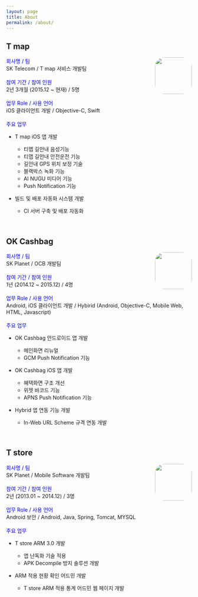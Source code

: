 ```yaml
---
layout: page
title: About
permalink: /about/
---
```


## T map

<a href="https://itunes.apple.com/kr/app/t-map-for-all/id431589174?mt=8">
<img height="100" width="100" style="float: right; border-radius: 25px;" src="https://is3-ssl.mzstatic.com/image/thumb/Purple118/v4/e6/57/65/e6576598-9ef2-2512-e978-424256750454/AppIcon-1x_U007emarketing-0-0-GLES2_U002c0-512MB-sRGB-0-0-0-85-220-0-0-0-9.png/230x0w.jpg"></a>

<div>
<div class="heading">회사명 / 팀</div>
SK Telecom / T map 서비스 개발팀
</div><br>

<div>
<div class="heading">참여 기간 / 참여 인원</div>
2년 3개월 (2015.12 ~ 현재) / 5명
</div><br>

<div>
<div class="heading">업무 Role / 사용 언어</div>
iOS 클라이언트 개발 / Objective-C, Swift
</div><br>

<div>
<div class="heading">주요 업무</div> 

* T map iOS 앱 개발

	* 티맵 길안내 음성기능
	* 티맵 길안내 안전운전 기능
	* 길안내 GPS 위치 보정 기술
	* 블랙박스 녹화 기능
	* AI NUGU 미디어 기능
	* Push Notification 기능

* 빌드 및 배포 자동화 시스템 개발

	* CI 서버 구축 및 배포 자동화 

</div><br>

## OK Cashbag

<a href="https://itunes.apple.com/kr/app/ok-cashbag/id358731598?mt=8"><img height="100" width="100" style="float: right; border-radius: 25px;" src="https://is1-ssl.mzstatic.com/image/thumb/Purple128/v4/fa/d9/fd/fad9fd69-cd25-eb97-493f-4541cea25520/AppIcon-1x_U007emarketing-85-220-5.jpeg/230x0w.jpg"></a>

<div>
<div class="heading">회사명 / 팀</div>
SK Planet / OCB 개발팀
</div><br>

<div>
<div class="heading">참여 기간 / 참여 인원</div>
1년 (2014.12 ~ 2015.12) / 4명
</div><br>

<div>
<div class="heading">업무 Role / 사용 언어</div>
Android, iOS 클라이언트 개발 / Hybirid (Android, Objective-C, Mobile Web, HTML, Javascript)
</div><br>

<div>
<div class="heading">주요 업무</div> 

* OK Cashbag 안드로이드 앱 개발

	* 메인화면 리뉴얼
	* GCM Push Notification 기능

* OK Cashbag iOS 앱 개발

	* 혜택화면 구조 개선
	* 위젯 바코드 기능
	* APNS Push Notification 기능

* Hybrid 앱 연동 기능 개발

	* In-Web URL Scheme 규격 연동 개발


</div><br>

## T store 

<a href="http://m.onestore.co.kr/mobilepoc/etc/armDownloadGuide.omp"><img height="100" width="100" style="float: right; border-radius: 25px;" src="http://m.onestore.co.kr/mobilepoc/mobile40/images/common/ic_512x512_googleplay.png"></a>


<div>
<div class="heading">회사명 / 팀</div>
SK Planet / Mobile Software 개발팀
</div><br>

<div>
<div class="heading">참여 기간 / 참여 인원</div>
2년 (2013.01 ~ 2014.12) / 3명
</div><br>

<div>
<div class="heading">업무 Role / 사용 언어</div>
Android 보안 / Android, Java, Spring, Tomcat, MYSQL
</div><br>

<div>
<div class="heading">주요 업무</div> 

* T store ARM 3.0 개발

	* 앱 난독화 기술 적용
	* APK Decompile 방지 솔루션 개발

* ARM 적용 현황 확인 어드민 개발

	* T store ARM 적용 통계 어드민 웹 페이지 개발

</div><br>


<!-- CSS -->
<style>

.heading {
  color: blue;
}

</style>
